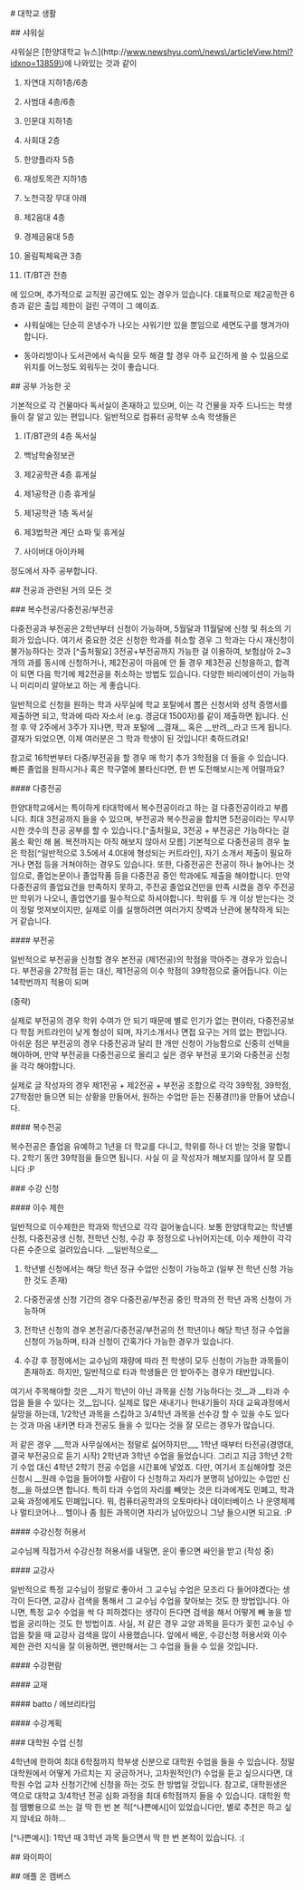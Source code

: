 \# 대학교 생활

\#\# 샤워실

샤워실은 \[한양대학교 뉴스\]\(http:\/\/www.newshyu.com\/news\/articleView.html?idxno=13859\)에 나와있는 것과 같이

1. 자연대 지하1층\/6층

2. 사범대 4층\/6층

3. 인문대 지하1층

4. 사회대 2층

5. 한양플라자 5층

6. 재성토목관 지하1층

7. 노천극장 무대 아래

8. 제2음대 4층

9. 경제금융대 5층

10. 올림픽체육관 3층

11. IT\/BT관 전층

에 있으며, 추가적으로 교직원 공간에도 있는 경우가 있습니다. 대표적으로 제2공학관 6층과 같은 출입 제한이 걸린 구역이 그 예이죠.

- 샤워실에는 단순히 온냉수가 나오는 샤워기만 있을 뿐임으로 세면도구를 챙겨가야 합니다.

- 동아리방이나 도서관에서 숙식을 모두 해결 할 경우 아주 요긴하게 쓸 수 있음으로 위치를 어느정도 외워두는 것이 좋습니다.

\#\# 공부 가능한 곳

기본적으로 각 건물마다 독서실이 존재하고 있으며, 이는 각 건물을 자주 드나드는 학생들이 잘 알고 있는 편입니다. 일반적으로 컴퓨터 공학부 소속 학생들은

1. IT\/BT관의 4층 독서실

2. 백남학술정보관

3. 제2공학관 4층 휴게실

4. 제1공학관 \(\)층 휴게실

5. 제1공학관 1층 독서실

6. 제3법학관 계단 쇼파 및 휴게실

7. 사이버대 아이카페

정도에서 자주 공부합니다.

\#\# 전공과 관련된 거의 모든 것

\#\#\# 복수전공\/다중전공\/부전공

다중전공과 부전공은 2학년부터 신청이 가능하며, 5월달과 11월달에 신청 및 취소의 기회가 있습니다. 여기서 중요한 것은 신청한 학과를 취소할 경우 그 학과는 다시 재신청이 불가능하다는 것과 \[^출처필요\] 3전공+부전공까지 가능한 걸 이용하여, 보험삼아 2~3개의 과를 동시에 신청하거나, 제2전공이 마음에 안 들 경우 제3전공 신청을하고, 합격이 되면 다음 학기에 제2전공을 취소하는 방법도 있습니다. 다양한 바리에이션이 가능하니 미리미리 알아보고 하는 게 좋습니다.

일반적으로 신청을 원하는 학과 사무실에 학교 포탈에서 뽑은 신청서와 성적 증명서를 제출하면 되고, 학과에 따라 자소서 \(e.g. 경금대 1500자\)를 같이 제출하면 됩니다. 신청 후 약 2주에서 3주가 지나면, 학과 포털에 \_\_결재\_\_ 혹은 \_\_반려\_\_라고 뜨게 됩니다. 결재가 되었으면, 이제 여러분은 그 학과 학생이 된 것입니다! 축하드려요!

참고로 16학번부터 다중\/부전공을 할 경우 매 학기 추가 3학점을 더 들을 수 있습니다. 빠른 졸업을 원하시거나 혹은 학구열에 불타신다면, 한 번 도전해보시는게 어떨까요?

\#\#\#\# 다중전공

한양대학교에서는 특이하게 타대학에서 복수전공이라고 하는 걸 다중전공이라고 부릅니다. 최대 3전공까지 들을 수 있으며, 부전공과 복수전공을 합치면 5전공이라는 무시무시한 갯수의 전공 공부를 할 수 있습니다.\[^출처필요, 3전공 + 부전공은 가능하다는 걸 몸소 확인 해 봄. 복전까지는 아직 해보지 않아서 모름\] 기본적으로 다중전공의 경우 높은 학점\[^일반적으로 3.5에서 4.0대에 형성되는 커트라인\], 자기 소개서 제출이 필요하거나 면접 등을 거쳐야하는 경우도 있습니다. 또한, 다중전공은 전공이 하나 늘어나는 것임으로, 졸업논문이나 졸업작품 등을 다중전공 중인 학과에도 제출을 해야합니다. 만약 다중전공의 졸업요건을 만족하지 못하고, 주전공 졸업요건만을 만족 시켰을 경우 주전공만 학위가 나오니, 졸업연기를 필수적으로 하셔야합니다. 학위를 두 개 이상 받는다는 것이 정말 멋져보이지만, 실제로 이를 실행하려면 여러가지 장벽과 난관에 봉착하게 되는거 같습니다.

\#\#\#\# 부전공

일반적으로 부전공을 신청할 경우 본전공 \(제1전공\)의 학점을 깍아주는 경우가 있습니다. 부전공을 27학점 듣는 대신, 제1전공의 이수 학점이 39학점으로 줄어듭니다. 이는 14학번까지 적용이 되며

\(중략\)

실제로 부전공의 경우 학위 수여가 안 되기 때문에 별로 인기가 없는 편이라, 다중전공보다 학점 커트라인이 낮게 형성이 되며, 자기소개서나 면접 요구는 거의 없는 편입니다. 아쉬운 점은 부전공의 경우 다중전공과 달리 한 개만 신청이 가능함으로 신중히 선택을 해야하며, 만약 부전공을 다중전공으로 올리고 싶은 경우 부전공 포기와 다중전공 신청을 각각 해야합니다.

실제로 글 작성자의 경우 제1전공 + 제2전공 + 부전공 조합으로 각각 39학점, 39학점, 27학점만 들으면 되는 상황을 만들어서, 원하는 수업만 듣는 진풍경\(!!\)을 만들어 냈습니다.

\#\#\#\# 복수전공

복수전공은 졸업을 유예하고 1년을 더 학교를 다니고, 학위를 하나 더 받는 것을 말합니다. 2학기 동안 39학점을 들으면 됩니다. 사실 이 글 작성자가 해보지를 않아서 잘 모릅니다 :P

\#\#\# 수강 신청

\#\#\#\# 이수 제한

일반적으로 이수제한은 학과와 학년으로 각각 걸어놓습니다. 보통 한양대학교는 학년별 신청, 다중전공생 신청, 전학년 신청, 수강 후 정정으로 나뉘어지는데, 이수 제한이 각각 다른 수준으로 걸려있습니다. \_\_일반적으로\_\_

1. 학년별 신청에서는 해당 학년 정규 수업만 신청이 가능하고 \(일부 전 학년 신청 가능한 것도 존재\)

2. 다중전공생 신청 기간의 경우 다중전공\/부전공 중인 학과의 전 학년 과목 신청이 가능하며

3. 전학년 신청의 경우 본전공\/다중전공\/부전공의 전 학년이나 해당 학년 정규 수업을 신청이 가능하며, 타과 신청이 간혹가다 가능한 경우가 있습니다. 

4. 수강 후 정정에서는 교수님의 재량에 따라 전 학생이 모두 신청이 가능한 과목들이 존재하죠. 하지만, 일반적으로 타과 학생들은 안 받아주는 경우가 태반입니다.

여기서 주목해야할 것은 \_\_자기 학년이 아닌 과목을 신청 가능하다는 것\_\_과 \_\_타과 수업을 들을 수 있다는 것\_\_입니다. 실제로 많은 새내기나 헌내기들이 자대 교육과정에서 실망을 하는데, 1\/2학년 과목을 스킵하고 3\/4학년 과목을 선수강 할 수 있을 수도 있다는 것과 마음 내키면 타과 전공도 들을 수 있다는 것을 잘 모르는 경우가 많습니다.

저 같은 경우 \_\_\_학과 사무실에서는 정말로 싫어하지만\_\_\_ 1학년 때부터 타전공\(경영대, 결국 부전공으로 듣기 시작\) 2학년과 3학년 수업을 들었습니다. 그리고 지금 3학년 2학기 수업 대신 4학년 2학기 전공 수업을 시간표에 넣었죠. 다만, 여기서 조심해야할 것은 신청시 \_\_원래 수업을 들어야할 사람이 다 신청하고 자리가 분명히 남아있는 수업만 신청\_\_을 하셨으면 합니다. 특히 타과 수업의 자리를 빼앗는 것은 타과에게도 민폐고, 학과 교육 과정에게도 민폐입니다. 뭐, 컴퓨터공학과의 오토마타나 데이터베이스 나 운영체제나 멀티코어나… 헬이나 좀 힘든 과목이면 자리가 남아있으니 그냥 들으시면 되고요. :P

\#\#\#\# 수강신청 허용서

교수님께 직접가서 수강신청 허용서를 내밀면, 운이 좋으면 싸인을 받고 \(작성 중\)

\#\#\#\# 교강사

일반적으로 특정 교수님이 정말로 좋아서 그 교수님 수업은 모조리 다 들어야곘다는 생각이 든다면, 교강사 검색을 통해서 그 교수님 수업을 찾아보는 것도 한 방법입니다. 아니면, 특정 교수 수업을 싹 다 피하겠다는 생각이 든다면 검색을 해서 어떻게 빼 놓을 방법을 궁리하는 것도 한 방법이죠. 사실, 저 같은 경우 교양 과목을 듣다가 꽂힌 교수님 수업을 찾을 때 교강사 검색을 많이 사용했습니다. 앞에서 배운, 수강신청 허용서와 이수 제한 관련 지식을 잘 이용하면, 왠만해서는 그 수업을 들을 수 있을 것입니다.

\#\#\#\# 수강편람

\#\#\#\# 교재

\#\#\#\# batto \/ 에브리타임

\#\#\#\# 수강계획

\#\#\# 대학원 수업 신청

4학년에 한하여 최대 6학점까지 학부생 신분으로 대학원 수업을 들을 수 있습니다. 정말 대학원에서 어떻게 가르치는 지 궁금하거나, 고차원적인\(?\) 수업을 듣고 싶으시다면, 대학원 수업 교차 신청기간에 신청을 하는 것도 한 방법일 것입니다. 참고로, 대학원생은 역으로 대학교 3\/4학년 전공 심화 과정을 최대 6학점까지 들을 수 있습니다. 대학원 학점 땜빵용으로 쓰는 걸 딱 한 번 본 적\[^나쁜예시\]이 있었습니다만, 별로 추천은 하고 싶지 않네요 하하...

\[^나쁜예시\]: 1학년 때 3학년 과목 들으면서 딱 한 번 본적이 있습니다. :\(

\#\# 와이파이

\#\# 애플 온 캠버스

